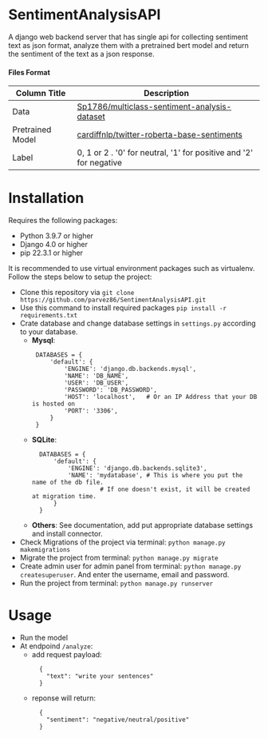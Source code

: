 # SentimentAnalysisAPI
A django web backend server that has single api for collecting sentiment text as json format, analyze them with a pretrained bert model and return the sentiment of the text as a json response.

#### Files Format
Column Title | Description
------------ | -------------
Data | [Sp1786/multiclass-sentiment-analysis-dataset](https://huggingface.co/datasets/Sp1786/multiclass-sentiment-analysis-dataset/viewer/Sp1786--multilabel-sentiment-dataset/validation)
Pretrained Model | [cardiffnlp/twitter-roberta-base-sentiments](https://huggingface.co/cardiffnlp/twitter-roberta-base-sentiment)
Label | 0, 1 or 2 . '0' for neutral, '1' for positive and '2' for negative
# Installation
Requires the following packages:
  - Python 3.9.7 or higher
  - Django 4.0 or higher
  - pip 22.3.1 or higher

It is recommended to use virtual environment packages such as virtualenv. Follow the steps below to setup the project:
  - Clone this repository via `git clone https://github.com/parvez86/SentimentAnalysisAPI.git`
  - Use this command to install required packages `pip install -r requirements.txt`
  - Crate database and change database settings in `settings.py` according to your database.
    - **Mysql**:
       ```
        DATABASES = {
            'default': {
                'ENGINE': 'django.db.backends.mysql', 
                'NAME': 'DB_NAME',
                'USER': 'DB_USER',
                'PASSWORD': 'DB_PASSWORD',
                'HOST': 'localhost',   # Or an IP Address that your DB is hosted on
                'PORT': '3306',
            }
        }
        ```
    - **SQLite**:
      ```
        DATABASES = {
            'default': {
                'ENGINE': 'django.db.backends.sqlite3',
                'NAME': 'mydatabase', # This is where you put the name of the db file. 
                         # If one doesn't exist, it will be created at migration time.
            }
        }
      ```
    - **Others**: See documentation, add put appropriate database settings and install connector.
  - Check Migrations of the project via terminal: `python manage.py makemigrations`
  - Migrate the project from terminal: `python manage.py migrate`
  - Create admin user for admin panel from terminal: `python manage.py createsuperuser`. And enter the username, email and password. 
  - Run the project from terminal: `python manage.py runserver`

# Usage
- Run the model
- At endpoind `/analyze`:
    - add request payload:
      ```
        {
          "text": "write your sentences"
        }
      ```
    - reponse will return:
      ```
        {
          "sentiment": "negative/neutral/positive"
        }
      ```


